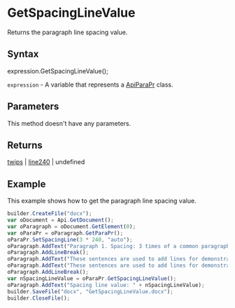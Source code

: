 # GetSpacingLineValue

Returns the paragraph line spacing value.

## Syntax

expression.GetSpacingLineValue();

`expression` - A variable that represents a [ApiParaPr](../ApiParaPr.md) class.

## Parameters

This method doesn't have any parameters.

## Returns

[twips](../../../Enumerations/twips.md) &#124; [line240](../../../Enumerations/line240.md) &#124; undefined

## Example

This example shows how to get the paragraph line spacing value.

```javascript
builder.CreateFile("docx");
var oDocument = Api.GetDocument();
var oParagraph = oDocument.GetElement(0);
var oParaPr = oParagraph.GetParaPr();
oParaPr.SetSpacingLine(3 * 240, "auto");
oParagraph.AddText("Paragraph 1. Spacing: 3 times of a common paragraph line spacing.");
oParagraph.AddLineBreak();
oParagraph.AddText("These sentences are used to add lines for demonstrative purposes. ");
oParagraph.AddText("These sentences are used to add lines for demonstrative purposes. ");
oParagraph.AddLineBreak();
var nSpacingLineValue = oParaPr.GetSpacingLineValue();
oParagraph.AddText("Spacing line value: " + nSpacingLineValue);
builder.SaveFile("docx", "GetSpacingLineValue.docx");
builder.CloseFile();
```